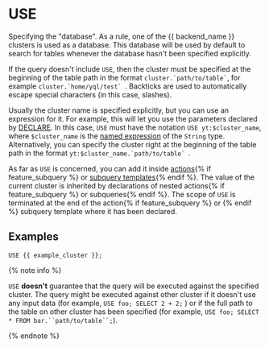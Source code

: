 # USE

Specifying the "database". As a rule, one of the {{ backend_name }} clusters is used as a database. This database will be used by default to search for tables whenever the database hasn't been specified explicitly.

If the query doesn't include `USE`, then the cluster must be specified at the beginning of the table path in the format ``` cluster.`path/to/table` ```, for example ```cluster.`home/yql/test` ```. Backticks are used to automatically escape special characters (in this case, slashes).

Usually the cluster name is specified explicitly, but you can use an expression for it. For example, this will let you use the parameters declared by [DECLARE](declare.md).
In this case, `USE` must have the notation `USE yt:$cluster_name`, where `$cluster_name` is the [named expression](expressions.md#named-nodes) of the `String` type.
Alternatively, you can specify the cluster right at the beginning of the table path in the format ```yt:$cluster_name.`path/to/table` ```.

As far as `USE` is concerned, you can add it inside [actions](action.md){% if feature_subquery %} or [subquery templates](subquery.md){% endif %}. The value of the current cluster is inherited by declarations of nested actions{% if feature_subquery %} or subqueries{% endif %}. The scope of `USE` is terminated at the end of the action{% if feature_subquery %} or {% endif %} subquery template where it has been declared.

## Examples

```yql
USE {{ example_cluster }};
```

{% note info %}

`USE` **doesn't** guarantee that the query will be executed against the specified cluster. The query might be executed against other cluster if it doesn't use any input data (for example, `USE foo; SELECT 2 + 2;` ) or if the full path to the table on other cluster has been specified (for example, `USE foo; SELECT * FROM bar.``path/to/table``;`).

{% endnote %}

